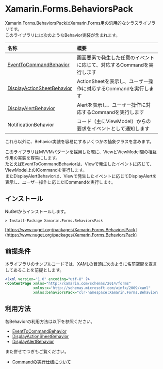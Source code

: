 # Xamarin.Forms.BehaviorsPack

Xamarin.Forms.BehaviorsPackはXamarin.Forms用の汎用的なクラスライブラリです。  
このライブラリには次のようなBehavior実装が含まれます。  

|名称|概要|
|:--|:--|
|[EventToCommandBehavior](docs/EventToCommandBehavior-ja.md)|画面要素で発生した任意のイベントに応じて、対応するCommandを実行します|
|[DisplayActionSheetBehavior](docs/DisplayActionSheetBehavior-ja.md)|ActionSheetを表示し、ユーザー操作に対応するCommandを実行します|
|[DisplayAlertBehavior](doc/DisplayAlertBehavior-ja.md)|Alertを表示し、ユーザー操作に対応するCommandを実行します|
|NotificationBehavior|コード（主にViewModel）からの要求をイベントとして通知します|

これら以外に、Behavior実装を容易にするいくつかの抽象クラスを含みます。  

このライブラリはMVVMパターンを採用した際に、ViewとViewModel間の相互作用の実装を容易にします。  
たとえばEventToCommandBehaviorは、Viewで発生したイベントに応じて、ViewModel上のICommandを実行します。  
またDisplayAlertBehaviorは、Viewで発生したイベントに応じてDisplayAlertを表示し、ユーザー操作に応じたICommandを実行します。    

## インストール  

NuGetからインストールします。  

```
> Install-Package Xamarin.Forms.BehaviorsPack
```

[https://www.nuget.org/packages/Xamarin.Forms.BehaviorsPack](https://www.nuget.org/packages/Xamarin.Forms.BehaviorsPack)

## 前提条件  

本ライブラリのサンプルコードでは、XAMLの冒頭に次のように名前空間を宣言してあることを前提とします。  

```xml
<?xml version="1.0" encoding="utf-8" ?>
<ContentPage xmlns="http://xamarin.com/schemas/2014/forms"
             xmlns:x="http://schemas.microsoft.com/winfx/2009/xaml"
             xmlns:behaviorsPack="clr-namespace:Xamarin.Forms.BehaviorsPack;assembly=Xamarin.Forms.BehaviorsPack"
```

## 利用方法  

各Behaviorの利用方法は以下を参照ください。  

* [EventToCommandBehavior](docs/EventToCommandBehavior-ja.md)  
* [DisplayActionSheetBehavior](docs/DisplayActionSheetBehavior-ja.md)  
* [DisplayAlertBehavior](doc/DisplayAlertBehavior-ja.md)

また併せてつぎもご覧ください。  

* [Commandの実行仕様について](CommandExecutionSpecifation-ja.md)  